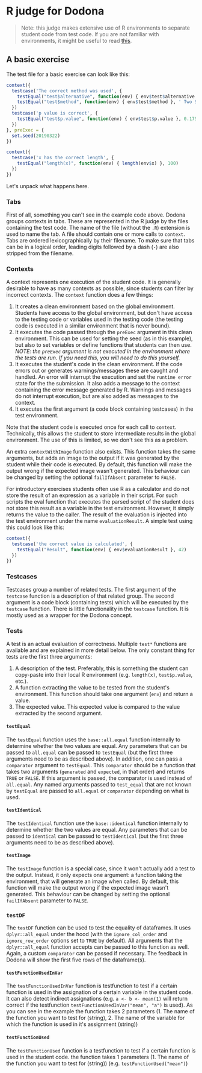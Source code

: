 # R judge for Dodona

> Note: this judge makes extensive use of R environments to separate student code from test code. If you are not familiar with environments, it might be useful to read [this](http://adv-r.had.co.nz/Environments.html).

## A basic exercise

The test file for a basic exercise can look like this:

```r
context({
  testcase('The correct method was used', {
    testEqual("test$alternative", function(env) { env$test$alternative }, 'two.sided')
    testEqual("test$method", function(env) { env$test$method }, ' Two Sample t-test')
  })
  testcase('p value is correct', {
    testEqual("test$p.value", function(env) { env$test$p.value }, 0.175)
  })
}, preExec = {
  set.seed(20190322)
})

context({
  testcase('x has the correct length', {
    testEqual("length(x)", function(env) { length(env$x) }, 100)
  })
})
```

Let's unpack what happens here.

### Tabs

First of all, something you can't see in the example code above. Dodona groups contexts in tabs. These are represented in the R judge by the files containing the test code. The name of the file (without the `.R`) extension is used to name the tab. A file should contain one or more calls to `context`. Tabs are ordered lexicographically by their filename. To make sure that tabs can be in a logical order, leading digits followed by a dash (`-`) are also stripped from the filename.

### Contexts

A context represents one execution of the student code. It is generally desirable to have as many contexts as possible, since students can filter by incorrect contexts. The `context` function does a few things:

 1. It creates a clean environment based on the global environment. Students have access to the global environment, but don't have access to the testing code or variables used in the testing code (the testing code is executed in a similar environment that is never bound).
 2. It executes the code passed through the `preExec` argument in this clean environment. This can be used for setting the seed (as in this example), but also to set variables or define functions that students can then use. *NOTE: the `preExec` argument is not executed in the environment where the tests are run. If you need this, you will need to do this yourself.*
 3. It executes the student's code in the clean environment. If the code errors out or generates warnings/messages these are caught and handled. An error will interrupt the execution and set the `runtime error` state for the the submission. It also adds a message to the context containing the error message generated by R. Warnings and messages do not interrupt execution, but are also added as messages to the context.
 4. It executes the first argument (a code block containing testcases) in the test environment.

Note that the student code is executed once for each call to `context`. Technically, this allows the student to store intermediate results in the global environment. The use of this is limited, so we don't see this as a problem.

An extra `contextWithImage` function also exists. This function takes the same arguments, but adds an image to the output if it was generated by the student while their code is executed. By default, this function will make the output wrong if the expected image wasn't generated. This behaviour can be changed by setting the optional `failIfAbsent` parameter to `FALSE`.

For introductory exercises students often use R as a calculator and do not store the result of an expression as a variable in their script. For such scripts the eval function that executes the parsed script of the student does not store this result as a variable in the test environment. However, it simply returns the value to the caller. The result of the evaluation is injected into the test environment under the name `evaluationResult`. A simple test using this could look like this:

```r
context({
  testcase('the correct value is calculated', {
    testEqual("Result", function(env) { env$evaluationResult }, 42)
  })
})
```


### Testcases

Testcases group a number of related tests. The first argument of the `testcase` function is a description of that related group. The second argument is a code block (containing tests) which will be executed by the `testcase` function. There is little functionality in the `testcase` function. It is mostly used as a wrapper for the Dodona concept.

### Tests

A test is an actual evaluation of correctness. Multiple `test*` functions are available and are explained in more detail below. The only constant thing for tests are the first three arguments:

 1. A description of the test. Preferably, this is something the student can copy-paste into their local R environment (e.g. `length(x)`, `test$p.value`, etc.).
 2. A function extracting the value to be tested from the student's environment. This function should take one argument (`env`) and return a value.
 3. The expected value. This expected value is compared to the value extracted by the second argument.

#### `testEqual`

The `testEqual` function uses the `base::all.equal` function internally to determine whether the two values are equal. Any parameters that can be passed to `all.equal` can be passed to `testEqual` (but the first three arguments need to be as described above). In addition, one can pass a `comparator` argument to `testEqual`. This `comparator` should be a function that takes two arguments (`generated` and `expected`, in that order) and returns `TRUE` or `FALSE`. If this argument is passed, the comparator is used instead of `all.equal`. Any named arguments passed to `test_equal` that are not known by `testEqual` are passed to `all.equal` or `comparator` depending on what is used.

#### `testIdentical`

The `testIdentical` function use the `base::identical` function internally to determine whether the two values are equal. Any parameters that can be passed to `identical` can be passed to `testIdentical` (but the first three arguments need to be as described above).

#### `testImage`

The `testImage` function is a special case, since it won't actually add a test to the output. Instead, it only expects one argument: a function taking the environment, that will generate an image when called. By default, this function will make the output wrong if the expected image wasn't generated. This behaviour can be changed by setting the optional `failIfAbsent` parameter to `FALSE`.

### `testDF`

The `testDF` function can be used to test the equality of dataframes. It uses `dplyr::all_equal` under the hood (with the `ignore_col_order` and `ignore_row_order` options set to `TRUE` by default). All arguments that the `dplyr::all_equal` function accepts can be passed to this function as well. Again, a custom `comparator` can be passed if necessary. The feedback in Dodona will show the first five rows of the dataframe(s).

#### `testFunctionUsedInVar`

The `testFunctionUsedInVar` function is testfunction to test if a certain function is used in the assignation of a certain variable in the student code. It can also detect indirect assignations (e.g. `a <- b <- mean(1)` will return correct if the testfunction `testFunctionUsedInVar("mean", "a")` is used). As you can see in the example the function takes 2 parameters (1. The name of the function you want to test for (string), 2. The name of the variable for which the function is used in it's assignment (string))

#### `testFunctionUsed`

The `testFunctionUsed` function is a testfunction to test if a certain function is used in the student code. the function takes 1 parameters (1. The name of the function you want to test for (string)) (e.g. `testFunctionUsed("mean")`)
